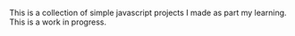 This is a collection of simple javascript projects I made as part my learning. This is a work in progress.

